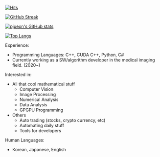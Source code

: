 [![Hits](https://hits.seeyoufarm.com/api/count/incr/badge.svg?url=https%3A%2F%2Fgithub.com%2Fpjueon%2Fpjueon%2F&count_bg=%2379C83D&title_bg=%23555555&icon=&icon_color=%23E7E7E7&title=hits&edge_flat=false)](https://hits.seeyoufarm.com)

[![GitHub Streak](https://github-readme-streak-stats.herokuapp.com/?user=pjueon&theme=dark)](https://git.io/streak-stats)

[![pjueon's GitHub stats](https://github-readme-stats.vercel.app/api?username=pjueon&show_icons=true&theme=dark&exclude_repo=bitproject)](https://github.com/anuraghazra/github-readme-stats)

[![Top Langs](https://github-readme-stats.vercel.app/api/top-langs/?username=pjueon&theme=dark&exclude_repo=bitproject)](https://github.com/anuraghazra/github-readme-stats)


Experience: 
- Programming Languages: C++, CUDA C++, Python, C#
- Currently working as a SW/algorithm developer in the medical imaging field. (2020~)

Interested in:
- All that cool mathematical stuff
  - Computer Vision
  - Image Processing 
  - Numerical Analysis 
  - Data Analysis 
  - GPGPU Programming 
- Others 
  - Auto trading (stocks, crypto currency, etc)
  - Automating daily stuff 
  - Tools for developers 

Human Languages: 
- Korean, Japanese, English




